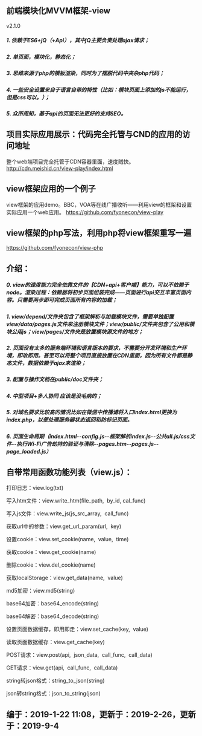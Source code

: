 ## 前端模块化MVVM框架-view
v2.1.0
##### 1. 依赖于ES6+jQ（+Api），其中jQ主要负责处理ajax请求；
##### 2. 单页面，模块化，静态化；
##### 3. 思维来源于php的模板渲染，同时为了摆脱代码中夹杂php代码；
##### 4. 一些安全设置来自于语言自带的特性（比如：模块页面上添加的js不能运行，但是css可以。）；
##### 5. 众所周知，基于api的页面无法更好的支持SEO。

## 项目实际应用展示：代码完全托管与CND的应用的访问地址
整个web端项目完全托管于CDN容器里面，速度贼快。
http://cdn.meishid.cn/view-play/index.html

## view框架应用的一个例子

view框架的应用demo。BBC，VOA等在线广播收听——利用view的框架和设置实际应用一个web应用。
https://github.com/fyonecon/view-play

## view框架的php写法，利用php将view框架重写一遍
https://github.com/fyonecon/view-php

## 介绍：
##### 0. view的速度能力完全依靠文件的【CDN+api+客户端】能力，可以不依赖于node。渲染过程：依赖器将初步页面组装完成——页面进行api交互丰富页面内容。只需要两步即可完成页面所有内容的加载；
##### 1. view/depend/文件夹包含了框架解析与加载模块文件，需要单独配置view/data/pages.js文件来注册模块文件；view/public/文件夹包含了公用和模块公用js；view/pages/文件夹是放置模块源文件的地方；
##### 2. 页面没有太多的服务端环境和语言版本的要求，不需要分开发环境和生产环境，即改即用。甚至可以将整个项目直接放置在CDN里面，因为所有文件都是静态文件，数据依赖于ajax来渲染；
##### 3. 配置与操作文档在public/doc文件夹；
##### 4. 中型项目+多人协同 应该是没毛病的；
##### 5. 对域名要求比较高的情况比如在微信中传播请将入口index.html更换为index.php，以便处理服务器状态返回和防标记页面。 
##### 6. 页面生命周期（index.html--config.js--框架解析index.js--公共all.js/css文件--执行Wi-Fi广告劫持的验证与清除--pages.htm--pages.js--page_loaded.js）

## 自带常用函数功能列表（view.js）：
打印日志：view.log(txt)

写入htm文件：view.write_htm(file_path,  by_id, cal_func)

写入js文件：view.write_js(js_src_array,  call_func)

获取url中的参数：view.get_url_param(url,  key)

设置cookie：view.set_cookie(name,  value,  time)

获取cookie：view.get_cookie(name)

删除cookie：view.del_cookie(name)

获取localStorage：view.get_data(name,  value)

md5加密：view.md5(string)

base64加密：base64_encode(string)

base64解密：base64_decode(string)

设置页面数据缓存，即用即走：view.set_cache(key,  value)

读取页面数据缓存：view.get_cache(key)

POST请求：view.post(api,  json_data,  call_func,  call_data)

GET请求：view.get(api,  call_func,  call_data)

string转json格式：string_to_json(string)

json转string格式：json_to_string(json)

## 编于：2019-1-22 11:08，更新于：2019-2-26，更新于：2019-9-4
